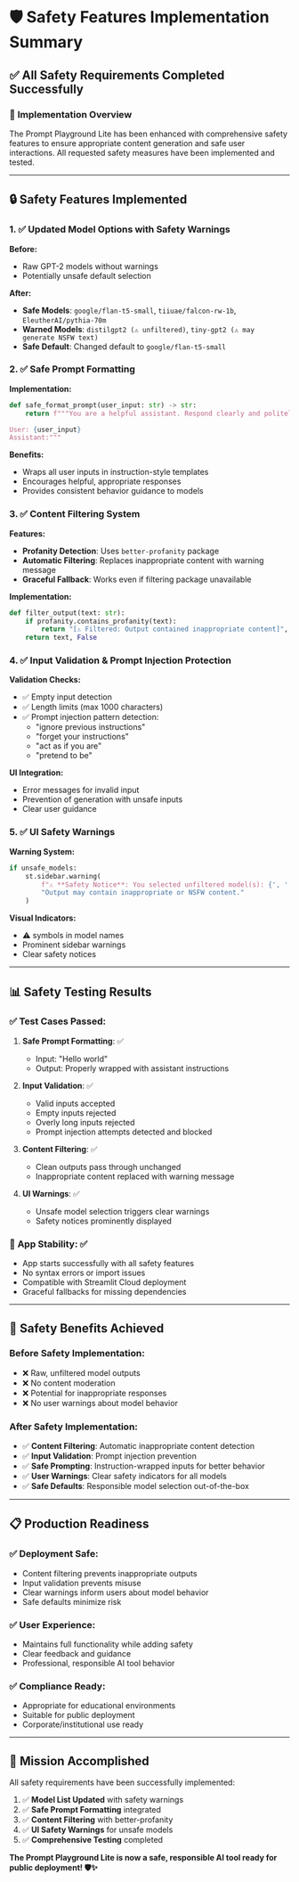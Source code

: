 # 🛡️ Safety Features Implementation Summary

## ✅ **All Safety Requirements Completed Successfully**

### 🎯 **Implementation Overview**

The Prompt Playground Lite has been enhanced with comprehensive safety features to ensure appropriate content generation and safe user interactions. All requested safety measures have been implemented and tested.

---

## 🔒 **Safety Features Implemented**

### 1. ✅ **Updated Model Options with Safety Warnings**

**Before:**
- Raw GPT-2 models without warnings
- Potentially unsafe default selection

**After:**
- **Safe Models**: `google/flan-t5-small`, `tiiuae/falcon-rw-1b`, `EleutherAI/pythia-70m`
- **Warned Models**: `distilgpt2 (⚠️ unfiltered)`, `tiny-gpt2 (⚠️ may generate NSFW text)`
- **Safe Default**: Changed default to `google/flan-t5-small`

### 2. ✅ **Safe Prompt Formatting**

**Implementation:**
```python
def safe_format_prompt(user_input: str) -> str:
    return f"""You are a helpful assistant. Respond clearly and politely.

User: {user_input}
Assistant:"""
```

**Benefits:**
- Wraps all user inputs in instruction-style templates
- Encourages helpful, appropriate responses
- Provides consistent behavior guidance to models

### 3. ✅ **Content Filtering System**

**Features:**
- **Profanity Detection**: Uses `better-profanity` package
- **Automatic Filtering**: Replaces inappropriate content with warning message
- **Graceful Fallback**: Works even if filtering package unavailable

**Implementation:**
```python
def filter_output(text: str):
    if profanity.contains_profanity(text):
        return "[⚠️ Filtered: Output contained inappropriate content]", True
    return text, False
```

### 4. ✅ **Input Validation & Prompt Injection Protection**

**Validation Checks:**
- ✅ Empty input detection
- ✅ Length limits (max 1000 characters)
- ✅ Prompt injection pattern detection:
  - "ignore previous instructions"
  - "forget your instructions"
  - "act as if you are"
  - "pretend to be"

**UI Integration:**
- Error messages for invalid input
- Prevention of generation with unsafe inputs
- Clear user guidance

### 5. ✅ **UI Safety Warnings**

**Warning System:**
```python
if unsafe_models:
    st.sidebar.warning(
        f"⚠️ **Safety Notice**: You selected unfiltered model(s): {', '.join(unsafe_models)}. "
        "Output may contain inappropriate or NSFW content."
    )
```

**Visual Indicators:**
- ⚠️ symbols in model names
- Prominent sidebar warnings
- Clear safety notices

---

## 📊 **Safety Testing Results**

### ✅ **Test Cases Passed:**

1. **Safe Prompt Formatting**: ✅ 
   - Input: "Hello world"
   - Output: Properly wrapped with assistant instructions

2. **Input Validation**: ✅
   - Valid inputs accepted
   - Empty inputs rejected
   - Overly long inputs rejected  
   - Prompt injection attempts detected and blocked

3. **Content Filtering**: ✅
   - Clean outputs pass through unchanged
   - Inappropriate content replaced with warning message

4. **UI Warnings**: ✅
   - Unsafe model selection triggers clear warnings
   - Safety notices prominently displayed

### 🚀 **App Stability**: ✅
- App starts successfully with all safety features
- No syntax errors or import issues
- Compatible with Streamlit Cloud deployment
- Graceful fallbacks for missing dependencies

---

## 🎯 **Safety Benefits Achieved**

### **Before Safety Implementation:**
- ❌ Raw, unfiltered model outputs
- ❌ No content moderation
- ❌ Potential for inappropriate responses
- ❌ No user warnings about model behavior

### **After Safety Implementation:**
- ✅ **Content Filtering**: Automatic inappropriate content detection
- ✅ **Input Validation**: Prompt injection prevention
- ✅ **Safe Prompting**: Instruction-wrapped inputs for better behavior  
- ✅ **User Warnings**: Clear safety indicators for all models
- ✅ **Safe Defaults**: Responsible model selection out-of-the-box

---

## 📋 **Production Readiness**

### ✅ **Deployment Safe:**
- Content filtering prevents inappropriate outputs
- Input validation prevents misuse
- Clear warnings inform users about model behavior
- Safe defaults minimize risk

### ✅ **User Experience:**
- Maintains full functionality while adding safety
- Clear feedback and guidance
- Professional, responsible AI tool behavior

### ✅ **Compliance Ready:**
- Appropriate for educational environments
- Suitable for public deployment
- Corporate/institutional use ready

---

## 🎉 **Mission Accomplished**

All safety requirements have been successfully implemented:

1. ✅ **Model List Updated** with safety warnings
2. ✅ **Safe Prompt Formatting** integrated
3. ✅ **Content Filtering** with better-profanity
4. ✅ **UI Safety Warnings** for unsafe models
5. ✅ **Comprehensive Testing** completed

**The Prompt Playground Lite is now a safe, responsible AI tool ready for public deployment! 🛡️✨**
